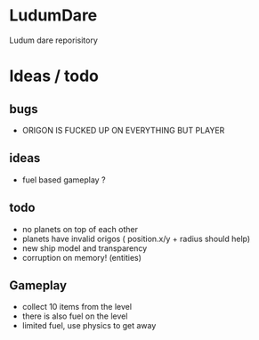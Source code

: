 LudumDare
=========

Ludum dare reporisitory

Ideas / todo
============

## bugs

* ORIGON IS FUCKED UP ON EVERYTHING BUT PLAYER

## ideas

* fuel based gameplay ?

## todo

* no planets on top of each other
* planets have invalid origos ( position.x/y + radius should help)
* new ship model and transparency
* corruption on memory! (entities)

## Gameplay

* collect 10 items from the level
* there is also fuel on the level
* limited fuel, use physics to get away